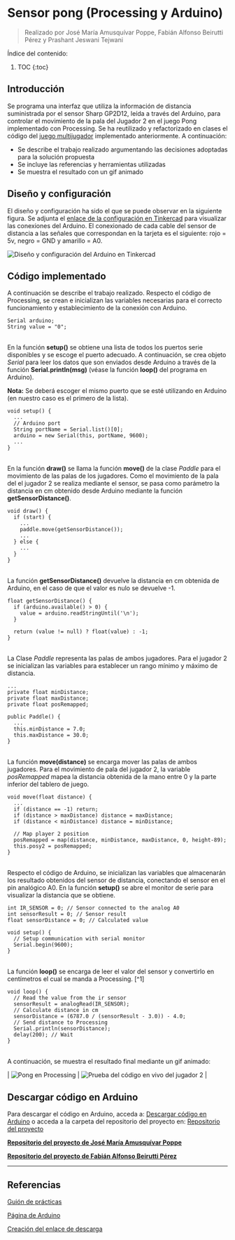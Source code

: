 # Sensor pong (Processing y Arduino)
> Realizado por José María Amusquívar Poppe, Fabián Alfonso Beirutti Pérez y Prashant Jeswani Tejwani

Índice del contenido:

1. TOC
{:toc}

## Introducción
Se programa una interfaz que utiliza la información de distancia suministrada por el sensor Sharp GP2D12, leída a través del Arduino, para controlar el movimiento de la pala del Jugador 2 en el juego Pong implementado con Processing. Se ha reutilizado y refactorizado en clases el código del [juego multijugador](https://prashant-jt.github.io/My-Processing-Book/2021/02/09/pong.html) implementado anteriormente. A continuación:

* Se describe el trabajo realizado argumentando las decisiones adoptadas para la solución propuesta
* Se incluye las referencias y herramientas utilizadas
* Se muestra el resultado con un gif animado

## Diseño y configuración 

El diseño y configuración ha sido el que se puede observar en la siguiente figura. Se adjunta el <a href="https://www.tinkercad.com/things/e77wAqxA3kJ">enlace de la configuración en Tinkercad</a> para visualizar las conexiones del Arduino. El conexionado de cada cable del sensor de distancia a las señales que correspondan en la tarjeta es el siguiente: rojo = 5v, negro = GND y amarillo = A0.

![](/My-Processing-Book/images/sensor_pong/sensor-pong-tinkercard.PNG "Diseño y configuración del Arduino en Tinkercad")

## Código implementado

A continuación se describe el trabajo realizado. Respecto el código de Processing, se crean e inicializan las variables necesarias para el correcto funcionamiento y establecimiento de la conexión con Arduino.

    Serial arduino;
    String value = "0";

<br>En la función **setup()** se obtiene una lista de todos los puertos serie disponibles y se escoge el puerto adecuado. A continuación, se crea objeto *Serial* para leer los datos que son enviados desde Arduino a través de la función **Serial.println(msg)** (véase la función **loop()** del programa en Arduino).

**Nota:** Se deberá escoger el mismo puerto que se esté utilizando en Arduino (en nuestro caso es el primero de la lista).

    void setup() {
      ...
      // Arduino port
      String portName = Serial.list()[0];
      arduino = new Serial(this, portName, 9600);
      ...
    }

<br>En la función **draw()** se llama la función **move()** de la clase *Paddle* para el movimiento de las palas de los jugadores. Como el movimiento de la pala del el jugador 2 se realiza mediante el sensor, se pasa como parámetro la distancia en cm obtenido desde Arduino mediante la función **getSensorDistance()**.

    void draw() {
      if (start) {
        ...
        paddle.move(getSensorDistance());
        ...
      } else {
        ...
      }
    }
    
<br>La función **getSensorDistance()** devuelve la distancia en cm obtenida de Arduino, en el caso de que el valor es nulo se devuelve -1.
    
    float getSensorDistance() {
      if (arduino.available() > 0) {
        value = arduino.readStringUntil('\n');
      }

      return (value != null) ? float(value) : -1;
    }
    
<br>La Clase *Paddle* representa las palas de ambos jugadores. Para el jugador 2 se inicializan las variables para establecer un rango mínimo y máximo de distancia.  
    
    ...
    private float minDistance;
    private float maxDistance;
    private float posRemapped;
    
    public Paddle() {
      ...
      this.minDistance = 7.0;
      this.maxDistance = 30.0;
    }
      
<br>La función **move(distance)** se encarga mover las palas de ambos jugadores. Para el movimiento de pala del jugador 2, la variable *posRemapped* mapea la distancia obtenida de la mano entre 0 y la parte inferior del tablero de juego.

    void move(float distance) {
      ...
      if (distance == -1) return;    
      if (distance > maxDistance) distance = maxDistance;
      if (distance < minDistance) distance = minDistance;
    
      // Map player 2 position 
      posRemapped = map(distance, minDistance, maxDistance, 0, height-89);
      this.posy2 = posRemapped;
    }

<br>Respecto el código de Arduino, se inicializan las variables que almacenarán los resultado obtenidos del sensor de distancia, conectando el sensor en el pin analógico A0. En la función **setup()** se abre el monitor de serie para visualizar la distancia que se obtiene. 
      
    int IR_SENSOR = 0; // Sensor connected to the analog A0
    int sensorResult = 0; // Sensor result
    float sensorDistance = 0; // Calculated value

    void setup() {
      // Setup communication with serial monitor
      Serial.begin(9600);
    }

<br>La función **loop()** se encarga de leer el valor del sensor y convertirlo en centímetros el cual se manda a Processing. [^1]

    void loop() {
      // Read the value from the ir sensor
      sensorResult = analogRead(IR_SENSOR);
      // Calculate distance in cm
      sensorDistance = (6787.0 / (sensorResult - 3.0)) - 4.0;
      // Send distance to Processing
      Serial.println(sensorDistance);
      delay(200); // Wait
    } 
      
<br>A continuación, se muestra el resultado final mediante un gif animado: 

| ![](/My-Processing-Book/images/sensor_pong/sensor-pong-canvas-demo.gif "Pong en Processing") | ![](/My-Processing-Book/images/sensor_pong/sensor-pong-demo.gif "Prueba del código en vivo del jugador 2") |


## Descargar código en Arduino
Para descargar el código en Arduino, acceda a: <a href="https://downgit.github.io/#/home?url=https://github.com/Prashant-JT/My-Processing-Book/tree/master/projects/sensor_pong">Descargar código en Arduino</a> o acceda a la carpeta del repositorio del proyecto en: <a href="https://github.com/Prashant-JT/My-Processing-Book/tree/master/projects/sensor_pong">Repositorio del proyecto</a>

<a href="https://josemap-99.github.io/2021/05/08/blink_led.html"><b>Repositorio del proyecto de José María Amusquívar Poppe</b></a>

<a href="#"><b>Repositorio del proyecto de Fabián Alfonso Beirutti Pérez</b></a>

---

## Referencias

[Guión de prácticas](https://ncvt-aep.ulpgc.es/cv/ulpgctp21/pluginfile.php/412240/mod_resource/content/37/CIU_Pr_cticas.pdf)

[Página de Arduino](https://www.arduino.cc/)

[Creación del enlace de descarga](https://downgit.github.io/#/home)
